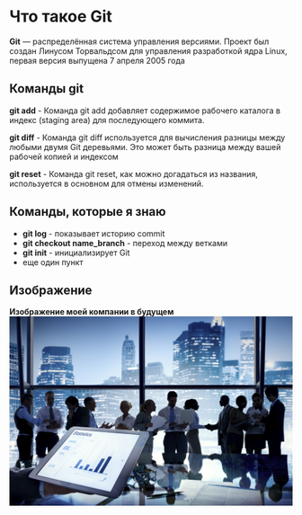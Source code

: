# Что такое Git

**Git** — распределённая система управления версиями. Проект был создан Линусом Торвальдсом для управления разработкой ядра Linux, первая версия выпущена 7 апреля 2005 года

## Команды git
**git add** - Команда git add добавляет содержимое рабочего каталога в индекс (staging area) для последующего коммита.

**git diff** - Команда git diff используется для вычисления разницы между любыми двумя Git деревьями. Это может быть разница между вашей рабочей копией и индексом

**git reset** - Команда git reset, как можно догадаться из названия, используется в основном для отмены изменений.


## Команды, которые **я знаю**
* **git log** - показывает историю commit
* **git checkout name_branch** - переход между ветками
* **git init** -  инициализирует Git
* еще один пункт

## Изображение
**Изображение моей компании в будущем**
![](company.png)